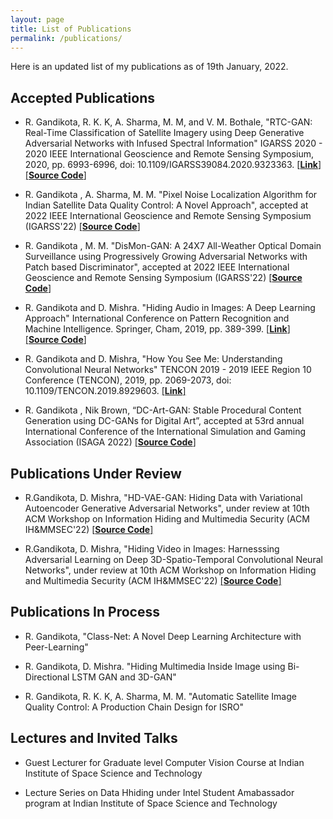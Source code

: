 ```yaml
---
layout: page
title: List of Publications
permalink: /publications/
---
```

Here is an updated list of my publications as of 19th January, 2022. 
## Accepted Publications
-  R. Gandikota, R. K. K, A. Sharma, M. M, and V. M. Bothale, "RTC-GAN: Real-Time Classification of Satellite Imagery using Deep Generative Adversarial Networks with Infused Spectral Information" IGARSS 2020 - 2020 IEEE International Geoscience and Remote Sensing Symposium, 2020, pp. 6993-6996, doi: 10.1109/IGARSS39084.2020.9323363. [[**Link**]](https://ieeexplore.ieee.org/document/9323363) [[**Source Code**]](https://github.com/RohitGandikota/Land-Use-Land-Cover-Classification-of-Satellite-Images-using-Deep-Learning)

-  R. Gandikota , A. Sharma, M. M. "Pixel Noise Localization Algorithm for Indian Satellite Data Quality Control: A Novel Approach", accepted at 2022 IEEE International Geoscience and Remote Sensing Symposium (IGARSS'22) [[**Source Code**]](https://github.com/RohitGandikota/Automatic-Image-Quality-Analysis/blob/main/pixelNoiseDetection.py)    

-  R. Gandikota , M. M. "DisMon-GAN: A 24X7 All-Weather Optical Domain Surveillance using Progressively Growing Adversarial Networks with Patch based Discriminator", accepted at 2022 IEEE International Geoscience and Remote Sensing Symposium (IGARSS'22) [[**Source Code**]](https://github.com/RohitGandikota/DisMonGAN-SAR2Optical-Translation-for-Disaster-Monitoring)  

-  R. Gandikota and D. Mishra. "Hiding Audio in Images: A Deep Learning Approach" International Conference on Pattern Recognition and Machine Intelligence. Springer, Cham, 2019, pp. 389-399. [[**Link**]](https://link.springer.com/chapter/10.1007/978-3-030-34872-4_43) [[**Source Code**]](https://github.com/RohitGandikota/Hiding-Audio-in-Images-using-Deep-Generative-Network-with-Adversarial-Training)

-  R. Gandikota and D. Mishra, "How You See Me: Understanding Convolutional Neural Networks" TENCON 2019 - 2019 IEEE Region 10 Conference (TENCON), 2019, pp. 2069-2073, doi: 10.1109/TENCON.2019.8929603. [[**Link**]](https://ieeexplore.ieee.org/document/8929603)

-  R. Gandikota , Nik Brown, “DC-Art-GAN: Stable Procedural Content Generation using DC-GANs for Digital Art”, accepted at 53rd annual International Conference of the International Simulation and Gaming Association (ISAGA 2022) [[**Source Code**]](https://github.com/aiskunks/AI_Research/tree/main/dc-gan-best-practices)  

## Publications Under Review
- R.Gandikota, D. Mishra, "HD-VAE-GAN: Hiding Data with Variational Autoencoder Generative Adversarial Networks", under review at 10th ACM Workshop on Information Hiding and Multimedia Security (ACM IH&MMSEC'22) [[**Source Code**]](https://github.com/RohitGandikota/Hiding-Images-using-VAE-Genarative-Adversarial-Networks)

- R.Gandikota, D. Mishra, "Hiding Video in Images: Harnesssing Adversarial Learning on Deep 3D-Spatio-Temporal Convolutional Neural Networks", under review at 10th ACM Workshop on Information Hiding and Multimedia Security (ACM IH&MMSEC'22) [[**Source Code**]](https://github.com/RohitGandikota/Hiding-Video-in-Images-using-Deep-Generative-Adversarial-Networks)

## Publications In Process
-  R. Gandikota, "Class-Net: A Novel Deep Learning Architecture with Peer-Learning"
    
-  R. Gandikota, D. Mishra. "Hiding Multimedia Inside Image using Bi-Directional LSTM GAN and 3D-GAN"
    
-  R. Gandikota, R. K. K, A. Sharma, M. M. "Automatic Satellite Image Quality Control: A Production Chain Design for ISRO"

## Lectures and Invited Talks
-  Guest Lecturer for Graduate level Computer Vision Course at Indian Institute of Space Science and Technology
    
-  Lecture Series on Data Hhiding under Intel Student Amabassador program at Indian Institute of Space Science and Technology
